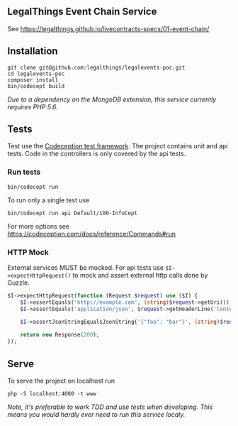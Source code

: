 LegalThings Event Chain Service
---

See https://legalthings.github.io/livecontracts-specs/01-event-chain/

## Installation

```
git clone git@github.com:legalthings/legalevents-poc.git
cd legalevents-poc
composer install
bin/codecept build
```

_Due to a dependency on the MongoDB extension, this service currently requires PHP 5.6._

## Tests

Test use the [Codeception test framework](https://codeception.com/). The project contains unit and api tests. Code in the
controllers is only covered by the api tests.

### Run tests

    bin/codecept run

To run only a single test use

    bin/codecept run api Default/100-InfoCept

For more options see https://codeception.com/docs/reference/Commands#run

### HTTP Mock

External services MUST be mocked. For api tests use `$I->expectHttpRequest()` to mock and assert external http calls done by Guzzle.

```php
$I->expectHttpRequest(function (Request $request) use ($I) {
    $I->assertEquals('http://example.com', (string)$request->getUri());
    $I->assertEquals('application/json', $request->getHeaderLine('Content-Type'));

    $I->assertJsonStringEqualsJsonString('{"foo": "bar"}', (string)$request->getBody());
    
    return new Response(200);
});
```

## Serve

To serve the project on localhost run

```
php -S localhost:4000 -t www
```

_Note, it's preferable to work TDD and use tests when developing. This means you would hardly ever need to run this service
localy._
